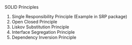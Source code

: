SOLID Principles

1. Single Responsibility Principle (Example in SRP package)
2. Open Closed Principle
3. Liskov Substitution Principle
4. Interface Segregation Principle
5. Dependency Inversion Principle